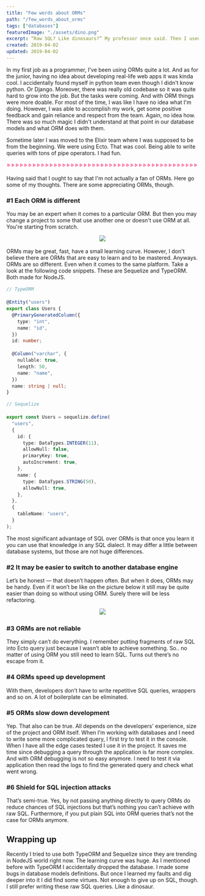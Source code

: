 ```yaml
---
title: "Few words about ORMs"
path: "/few_words_about_orms"
tags: ["databases"]
featuredImage: "./assets/dino.png"
excerpt: “Raw SQL? Like dinosaurs?” My professor once said. Then I used ORM in the existing project. Results? Dropped database.
created: 2019-04-02
updated: 2019-04-02
---
```


In my first job as a programmer, I've been using ORMs quite a lot. And as for the junior, having no idea about developing real-life web apps it was kinda cool. I accidentally found myself in python team even though I didn't know python. Or Django. Moreover, there was really old codebase so it was quite hard to grow into the job. But the tasks were coming. And with ORM things were more doable. For most of the time, I was like I have no idea what I'm doing. However, I was able to accomplish my work, get some positive feedback and gain reliance and respect from the team. Again, no idea how. There was so much magic I didn't understand at that point in our database models and what ORM does with them.

Sometime later I was moved to the Elixir team where I was supposed to be from the beginning. We were using Ecto. That was cool. Being able to write queries with tons of pipe operators. I had fun.

![](./assets/elixir.png)

Having said that I ought to say that I'm not actually a fan of ORMs. Here go some of my thoughts. There are some appreciating ORMs, though.

### #1 Each ORM is different

You may be an expert when it comes to a particular ORM. But then you may change a project to some that use another one or doesn't use ORM at all. You're starting from scratch.

<div style="text-align: center; max-width: 100%;">
    <img src="https://media.giphy.com/media/NCTbhL8AG2s8g/giphy.gif" style="max-width: 100%"/>
</div>

ORMs may be great, fast, have a small learning curve. However, I don't believe there are ORMs that are easy to learn and to be mastered. Anyways. ORMs are so different. Even when it comes to the same platform. Take a look at the following code snippets. These are Sequelize and TypeORM. Both made for NodeJS.

```ts
// TypeORM

@Entity("users")
export class Users {
  @PrimaryGeneratedColumn({
    type: "int",
    name: "id",
  })
  id: number;

  @Column("varchar", {
    nullable: true,
    length: 50,
    name: "name",
  })
  name: string | null;
}
```

```ts
// Sequelize

export const Users = sequelize.define(
  "users",
  {
    id: {
      type: DataTypes.INTEGER(11),
      allowNull: false,
      primaryKey: true,
      autoIncrement: true,
    },
    name: {
      type: DataTypes.STRING(50),
      allowNull: true,
    },
  },
  {
    tableName: "users",
  }
);
```

The most significant advantage of SQL over ORMs is that once you learn it you can use that knowledge in any SQL dialect. It may differ a little between database systems, but those are not huge differences.

### #2 It may be easier to switch to another database engine

Let’s be honest — that doesn’t happen often. But when it does, ORMs may be handy. Even if it won’t be like on the picture below it still may be quite easier than doing so without using ORM. Surely there will be less refactoring.

<div style="text-align: center">
<img src="https://cdn-images-1.medium.com/max/2000/1*wdLeXbFP75W_zQ_jpr_trg.png" style="width: 400px; max-width: 100%" />
</div>

### #3 ORMs are not reliable

They simply can’t do everything. I remember putting fragments of raw SQL into Ecto query just because I wasn’t able to achieve something. So.. no matter of using ORM you still need to learn SQL. Turns out there’s no escape from it.

### #4 ORMs speed up development

With them, developers don’t have to write repetitive SQL queries, wrappers and so on. A lot of boilerplate can be eliminated.

### #5 ORMs slow down development

Yep. That also can be true. All depends on the developers' experience, size of the project and ORM itself. When I’m working with databases and I need to write some more complicated query, I first try to test it in the console. When I have all the edge cases tested I use it in the project. It saves me time since debugging a query through the application is far more complex. And with ORM debugging is not so easy anymore. I need to test it via application then read the logs to find the generated query and check what went wrong.

### #6 Shield for SQL injection attacks

That’s semi-true. Yes, by not passing anything directly to query ORMs do reduce chances of SQL injections but that’s nothing you can’t achieve with raw SQL. Furthermore, if you put plain SQL into ORM queries that’s not the case for ORMs anymore.

## Wrapping up

Recently I tried to use both TypeORM and Sequelize since they are trending in NodeJS world right now. The learning curve was huge. As I mentioned before with TypeORM I accidentally dropped the database. I made some bugs in database models definitions. But once I learned my faults and dig deeper into it I did find some virtues. Not enough to give up on SQL, though. I still prefer writing these raw SQL queries. Like a dinosaur.
